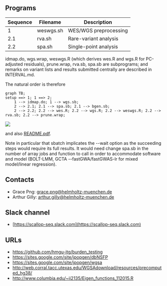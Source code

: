 ## Programs

| Sequence | Filename  | Description           |
| ---------|---------- | --------------------- |
| 1        | weswgs.sh | WES/WGS preprocessing |
| 2.1      | rva.sh    | Rare-variant analysis |
| 2.2      | spa.sh    | Single-point analysis |

idmap.do, wgs.wrap, weswgs.R (which derives wes.R and wgs.R for PC-adjusted residuals), prune.wrap, rva.sb, spa.sb are subprograms; and remarks on variant lists and results submitted centrally are described in INTERVAL.md.

The natural order is therefore

```mermaid
graph TB;
setup ==> 1; 1 ==> 2;
    1 --> idmap.do; 1 --> wgs.sb;
    2 --> 2.1; 2.1 --> spa.sb; 2.1 --> bgen.sb;
    2 --> 2.2; 2.2 --> wes.R; 2.2 --> wgs.R; 2.2 --> weswgs.R; 2.2 --> rva.sb; 2.2 --> prune.wrap;
```

![](https://tinyurl.com/y25q6mx7)

and also [README.pdf](README.pdf).

Note in particular that sbatch implicates the --wait option as the succeeding steps would require its full results. It would need change spa.sb in
the number of array jobs and function to call in order to accommodate software and model (BOLT-LMM, GCTA --fastGWA/fastGWAS-lr for mixed 
model/linear regression).

## Contacts

* Grace Png: grace.png@helmholtz-muenchen.de
* Arthur Gilly: arthur.gilly@helmholtz-muenchen.de

## Slack channel

* [https://scallop-seq.slack.com](https://scallop-seq.slack.com)

## URLs

* https://github.com/hmgu-itg/burden_testing
* https://sites.google.com/site/jpopgen/dbNSFP
* https://sites.google.com/site/jpopgen/wgsa
* http://web.corral.tacc.utexas.edu/WGSAdownload/resources/precomputed_hg38/
* http://www.columbia.edu/~ii2135/Eigen_functions_112015.R
